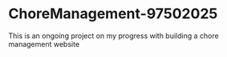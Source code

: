 # ChoreManagement-97502025
This is an ongoing project on my progress with building a chore management website
